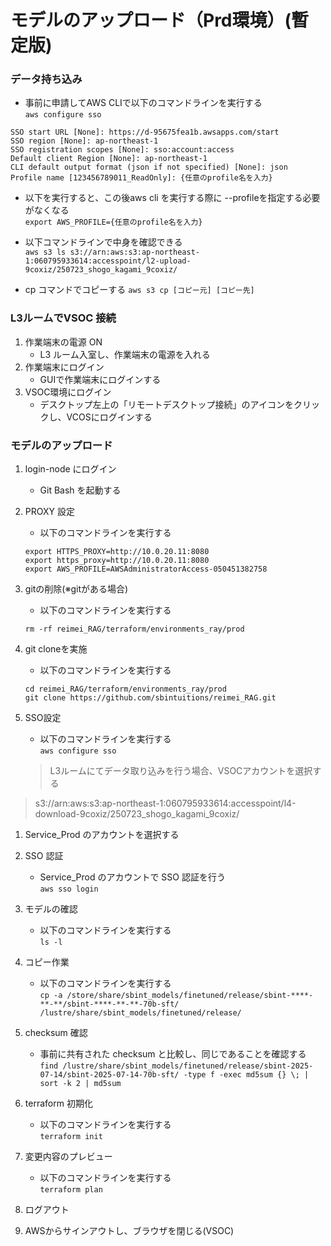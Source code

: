 # モデルのアップロード（Prd環境）(暫定版) 
### データ持ち込み
- 事前に申請してAWS CLIで以下のコマンドラインを実行する  
`aws configure sso`
```
SSO start URL [None]: https://d-95675fea1b.awsapps.com/start
SSO region [None]: ap-northeast-1
SSO registration scopes [None]: sso:account:access
Default client Region [None]: ap-northeast-1
CLI default output format (json if not specified) [None]: json
Profile name [123456789011_ReadOnly]: {任意のprofile名を入力}
```
- 以下を実行すると、この後aws cli を実行する際に --profileを指定する必要がなくなる  
	`export AWS_PROFILE={任意のprofile名を入力}`

- 以下コマンドラインで中身を確認できる  
	`aws s3 ls s3://arn:aws:s3:ap-northeast-1:060795933614:accesspoint/l2-upload-9coxiz/250723_shogo_kagami_9coxiz/`

- cp コマンドでコピーする
  	`aws s3 cp [コピー元] [コピー先]`

### L3ルームでVSOC 接続
1. 作業端末の電源 ON
   - L3 ルーム入室し、作業端末の電源を入れる
1. 作業端末にログイン
   - GUIで作業端末にログインする
1. VSOC環境にログイン
   - デスクトップ左上の「リモートデスクトップ接続」のアイコンをクリックし、VCOSにログインする

### モデルのアップロード
1. login-node にログイン
	- Git Bash を起動する
1. PROXY 設定
	- 以下のコマンドラインを実行する  
	```
 	export HTTPS_PROXY=http://10.0.20.11:8080
	export https_proxy=http://10.0.20.11:8080
	export AWS_PROFILE=AWSAdministratorAccess-050451382758
 	```
1. gitの削除(※gitがある場合)
   - 以下のコマンドラインを実行する  
	```
	rm -rf reimei_RAG/terraform/environments_ray/prod
 	```
1. git cloneを実施
   - 以下のコマンドラインを実行する    
	```
	cd reimei_RAG/terraform/environments_ray/prod
	git clone https://github.com/sbintuitions/reimei_RAG.git
 	```
1. SSO設定
    - 以下のコマンドラインを実行する  
      `aws configure sso`

	> L3ルームにてデータ取り込みを行う場合、VSOCアカウントを選択する  

 > s3://arn:aws:s3:ap-northeast-1:060795933614:accesspoint/l4-download-9coxiz/250723_shogo_kagami_9coxiz/

1. Service_Prod のアカウントを選択する  

1. SSO 認証
   - Service_Prod のアカウントで SSO 認証を行う  
     `aws sso login`
1. モデルの確認
    - 以下のコマンドラインを実行する  
   	`ls -l`
1. コピー作業
    - 以下のコマンドラインを実行する  
   	`cp -a /store/share/sbint_models/finetuned/release/sbint-****-**-**/sbint-****-**-**-70b-sft/ /lustre/share/sbint_models/finetuned/release/`
1. checksum 確認
    - 事前に共有された checksum と比較し、同じであることを確認する  
      `find /lustre/share/sbint_models/finetuned/release/sbint-2025-07-14/sbint-2025-07-14-70b-sft/ -type f -exec md5sum {} \; | sort -k 2 | md5sum`
1. terraform 初期化
   - 以下のコマンドラインを実行する  
     `terraform init`
1. 変更内容のプレビュー
   - 以下のコマンドラインを実行する  
     `terraform plan`
1. ログアウト
1. AWSからサインアウトし、ブラウザを閉じる(VSOC)
